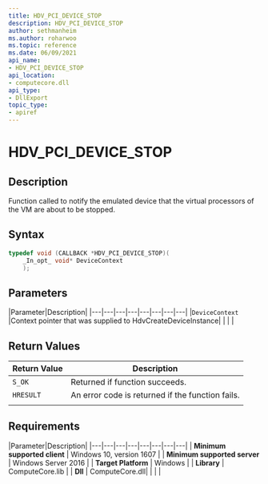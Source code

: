 ```yaml
---
title: HDV_PCI_DEVICE_STOP
description: HDV_PCI_DEVICE_STOP
author: sethmanheim
ms.author: roharwoo
ms.topic: reference
ms.date: 06/09/2021
api_name:
- HDV_PCI_DEVICE_STOP
api_location:
- computecore.dll
api_type:
- DllExport
topic_type: 
- apiref
---
```

# HDV_PCI_DEVICE_STOP

## Description

Function called to notify the emulated device that the virtual processors of the VM are about to be stopped.

## Syntax

```C++
typedef void (CALLBACK *HDV_PCI_DEVICE_STOP)(
    _In_opt_ void* DeviceContext
    );
```

## Parameters

|Parameter|Description|
|---|---|---|---|---|---|---|---|
|`DeviceContext` |Context pointer that was supplied to HdvCreateDeviceInstance|
|    |    |

## Return Values

|Return Value     |Description|
|---|---|
|`S_OK` | Returned if function succeeds.|
|`HRESULT` | An error code is returned if the function fails.
|     |     |

## Requirements

|Parameter|Description|
|---|---|---|---|---|---|---|---|
| **Minimum supported client** | Windows 10, version 1607 |
| **Minimum supported server** | Windows Server 2016 |
| **Target Platform** | Windows |
| **Library** | ComputeCore.lib |
| **Dll** | ComputeCore.dll|
|    |    |

